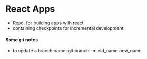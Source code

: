 # React Apps
- Repo. for building apps with react
- containing checkpoints for incremental development

#### Some git notes
- to update a branch name: git branch -m old_name new_name
